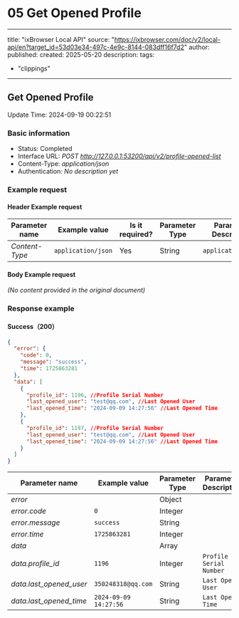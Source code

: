 # 05 Get Opened Profile

---
title: "ixBrowser Local API"
source: "https://ixbrowser.com/doc/v2/local-api/en?target_id=53d03e34-497c-4e9c-8144-083dff16f7d2"
author:
published:
created: 2025-05-20
description:
tags:
  - "clippings"
---

## Get Opened Profile

Update Time: 2024-09-19 00:22:51

### Basic information

- Status: Completed
- Interface URL: *POST* *http://127.0.0.1:53200/api/v2/profile-opened-list*
- Content-Type: *application/json*
- Authentication: *No description yet*

### Example request

#### Header Example request

| Parameter name | Example value | Is it required? | Parameter Type | Parameter Description |
| --- | --- | --- | --- | --- |
| *Content-Type* | `application/json` | Yes | String | `application/json` |

#### Body Example request

*(No content provided in the original document)*

### Response example

#### Success（200）

```json
{
  "error": {
    "code": 0,
    "message": "success",
    "time": 1725863281
  },
  "data": [
    {
      "profile_id": 1196, //Profile Serial Number
      "last_opened_user": "test@qq.com", //Last Opened User
      "last_opened_time": "2024-09-09 14:27:56" //Last Opened Time
    },
    {
      "profile_id": 1197, //Profile Serial Number
      "last_opened_user": "test@qq.com", //Last Opened User
      "last_opened_time": "2024-09-09 14:27:56" //Last Opened Time
    }
  ]
}
```

| Parameter name | Example value | Parameter Type | Parameter Description |
| --- | --- | --- | --- |
| *error* |  | Object |  |
| *error.code* | `0` | Integer |  |
| *error.message* | `success` | String |  |
| *error.time* | `1725863281` | Integer |  |
| *data* |  | Array |  |
| *data.profile_id* | `1196` | Integer | `Profile Serial Number` |
| *data.last_opened_user* | `350248318@qq.com` | String | `Last Opened User` |
| *data.last_opened_time* | `2024-09-09 14:27:56` | String | `Last Opened Time` |